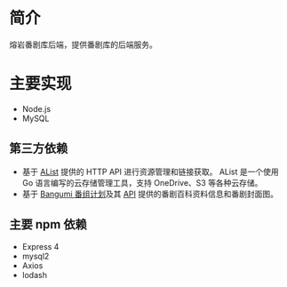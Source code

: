# 简介

熔岩番剧库后端，提供番剧库的后端服务。

# 主要实现
* Node.js
* MySQL

## 第三方依赖

* 基于 [AList](https://github.com/alist-org/alist) 提供的 HTTP API 进行资源管理和链接获取。 AList 是一个使用 Go 语言编写的云存储管理工具，支持 OneDrive、S3 等各种云存储。
* 基于 [Bangumi 番组计划](http://bgm.tv/)及其 [API](https://bangumi.github.io/api/#/) 提供的番剧百科资料信息和番剧封面图。

## 主要 npm 依赖
* Express 4
* mysql2
* Axios
* lodash